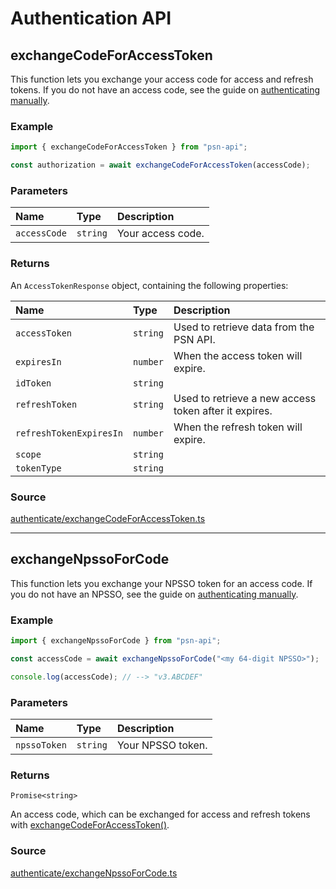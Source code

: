 # Authentication API

## exchangeCodeForAccessToken

This function lets you exchange your access code for access and refresh tokens. If you do not have an access code, see the guide on [authenticating manually](/authentication/authenticating-manually).

### Example

```ts
import { exchangeCodeForAccessToken } from "psn-api";

const authorization = await exchangeCodeForAccessToken(accessCode);
```

### Parameters

| Name         | Type     | Description       |
| :----------- | :------- | :---------------- |
| `accessCode` | `string` | Your access code. |

### Returns

An `AccessTokenResponse` object, containing the following properties:

| Name                    | Type     | Description                                           |
| :---------------------- | :------- | :---------------------------------------------------- |
| `accessToken`           | `string` | Used to retrieve data from the PSN API.               |
| `expiresIn`             | `number` | When the access token will expire.                    |
| `idToken`               | `string` |                                                       |
| `refreshToken`          | `string` | Used to retrieve a new access token after it expires. |
| `refreshTokenExpiresIn` | `number` | When the refresh token will expire.                   |
| `scope`                 | `string` |                                                       |
| `tokenType`             | `string` |                                                       |

### Source

[authenticate/exchangeCodeForAccessToken.ts](https://github.com/achievements-app/psn-api/blob/main/src/authenticate/exchangeCodeForAccessToken.ts)

---

## exchangeNpssoForCode

This function lets you exchange your NPSSO token for an access code. If you do not have an NPSSO, see the guide on [authenticating manually](/authentication/authenticating-manually).

### Example

```ts
import { exchangeNpssoForCode } from "psn-api";

const accessCode = await exchangeNpssoForCode("<my 64-digit NPSSO>");

console.log(accessCode); // --> "v3.ABCDEF"
```

### Parameters

| Name         | Type     | Description       |
| :----------- | :------- | :---------------- |
| `npssoToken` | `string` | Your NPSSO token. |

### Returns

`Promise<string>`

An access code, which can be exchanged for access and refresh tokens with [exchangeCodeForAccessToken()](/api-docs/authentication#exchangeCodeForAccessToken).

### Source

[authenticate/exchangeNpssoForCode.ts](https://github.com/wescopeland/psn-api/blob/main/src/authenticate/exchangeNpssoForCode.ts)
